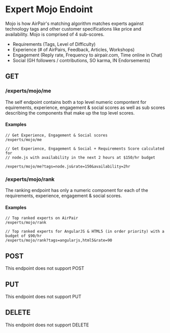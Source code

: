 # Expert Mojo Endoint

Mojo is how AirPair's matching algorithm matches experts against technology tags 
and other customer specifications like price and availability. Mojo is comprised
of 4 sub-scores.

- Requirements (Tags, Level of Difficulty)
- Experience (# of AirPairs, Feedback, Articles, Workshops)
- Engagement (Reply rate, Frequency to airpair.com, Time online in Chat)
- Social (GH followers / contributions, SO karma, IN Endorsements)

## GET

### /experts/mojo/me

The self endpoint contains both a top level numeric compontent for equirements,
experience, engagement & social scores as well as sub scores describing the
components that make up the top level scores.

#### Examples

```
// Get Experience, Engagement & Social scores
/experts/mojo/me

// Get Experience, Engagement & Social + Requirements Score calculated  for
// node.js with availability in the next 2 hours at $150/hr budget

/experts/mojo/me?tags=node.js&rate=150&availability=2hr
```

### /experts/mojo/rank

The ranking endpoint has only a numeric component for each of the requirements,
experience, engagement & social scores.

#### Examples
```
// Top ranked experts on AirPair
/experts/mojo/rank

// Top ranked experts for AngularJS & HTML5 (in order priority) with a budget of $90/hr
/experts/mojo/rank?tags=angularjs,html5&rate=90
```

## POST

This endpoint does not support POST

## PUT

This endpoint does not support PUT

## DELETE

This endpoint does not support DELETE
